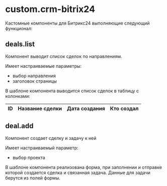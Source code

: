 # custom.crm-bitrix24
Кастомные компоненты для Битрикс24 выполняющие следующий функционал:

## deals.list
Компонент выводит список сделок по направлениям.

Имеет настраиваемые параметры:
- выбор направления
- заголовок страницы

В шаблоне компонента выводится список сделок в таблицу с колонками:

| ID     | Название сделки | Дата создания | Кто создал |
|--------|-----------------|---------------|------------|


## deal.add
Компонент создает сделку и задачу к ней

Имеет настраиваемый параметр:
- выбор проекта

В шаблоне компонента реализована форма, при заполнении и отправке которой создается сделка и связанная задача. Данные для задачи берутся из полей формы.
